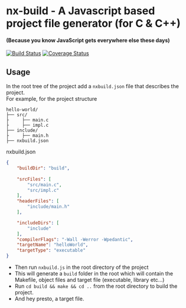 # nx-build - A Javascript based project file generator (for C & C++)
#### (Because you know JavaScript gets everywhere else these days)
[![Build Status](https://travis-ci.org/DontBelieveMe/nx-build.svg?branch=master)](https://travis-ci.org/DontBelieveMe/nx-build) [![Coverage Status](https://coveralls.io/repos/github/DontBelieveMe/nx-build/badge.svg?branch=master)](https://coveralls.io/github/DontBelieveMe/nx-build?branch=master)

## Usage
In the root tree of the project add a `nxbuild.json` file that describes the project.  
For example, for the project structure
```
hello-world/
├── src/
├     ├── main.c
├     ├── impl.c
├── include/
├     ├── main.h
├── nxbuild.json
```
  
nxbuild.json
```json
{
    "buildDir": "build", 
 
    "srcFiles": [
        "src/main.c",
        "src/impl.c"
    ],
    "headerFiles": [
        "include/main.h"
    ],

    "includeDirs": [
        "include"
    ],
    "compilerFlags": "-Wall -Werror -Wpedantic",
    "targetName": "helloWorld",
    "targetType": "executable"
}
```
  - Then run `nxbuild.js` in the root directory of the project
  - This will generate a `build` folder in the root which will contain the Makefile, object files and target file (executable, library etc...)
  - Run `cd build && make && cd ..` from the root directory to build the project.
  - And hey presto, a target file.

